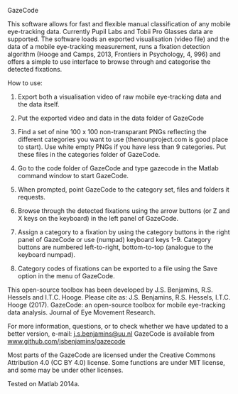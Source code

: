 GazeCode

This software allows for fast and flexible manual classification of any
mobile eye-tracking data. Currently Pupil Labs and Tobii Pro Glasses data 
are supported. The software loads an exported visualisation (video file) 
and the data of a mobile eye-tracking measurement, runs a fixation
detection algorithm (Hooge and  Camps, 2013, Frontiers in Psychology, 4,
996) and offers a simple to use interface to browse through and
categorise the detected fixations.

How to use:
1) Export both a visualisation video of raw mobile eye-tracking data and
the data itself.

2) Put the exported video and data in the data folder of GazeCode

3) Find a set of nine 100 x 100 non-transparant PNGs reflecting the
different categories you want to use (thenounproject.com is good place to
start). Use white empty PNGs if you have less than 9 categories. Put
these files in the categories folder of GazeCode.

4) Go to the code folder of GazeCode and type gazecode in the Matlab 
command window to start GazeCode.

5) When prompted, point GazeCode to the category set, files and folders it
requests.

6) Browse through the detected fixations using the arrow buttons (or Z
and X keys on the keyboard) in the left panel of GazeCode.

7) Assign a category to a fixation by using the category buttons in the
right panel of GazeCode or use (numpad) keyboard keys 1-9. Category
buttons are numbered left-to-right, bottom-to-top (analogue to the
keyboard numpad).

8) Category codes of fixations can be exported to a file using the Save
option in the menu of GazeCode.

This open-source toolbox has been developed by J.S. Benjamins, R.S.
Hessels and I.T.C. Hooge. Please cite as:
J.S. Benjamins, R.S. Hessels, I.T.C. Hooge (2017). GazeCode: an
open-source toolbox for mobile eye-tracking data analysis. Journal of Eye
Movement Research.

For more information, questions, or to check whether we have updated to a
better version, e-mail: j.s.benjamins@uu.nl 
GazeCode is available from www.github.com/jsbenjamins/gazecode

Most parts of the GazeCode are licensed under the Creative Commons
Attribution 4.0 (CC BY 4.0) license. Some functions are under MIT
license, and some may be under other licenses.

Tested on Matlab 2014a.
